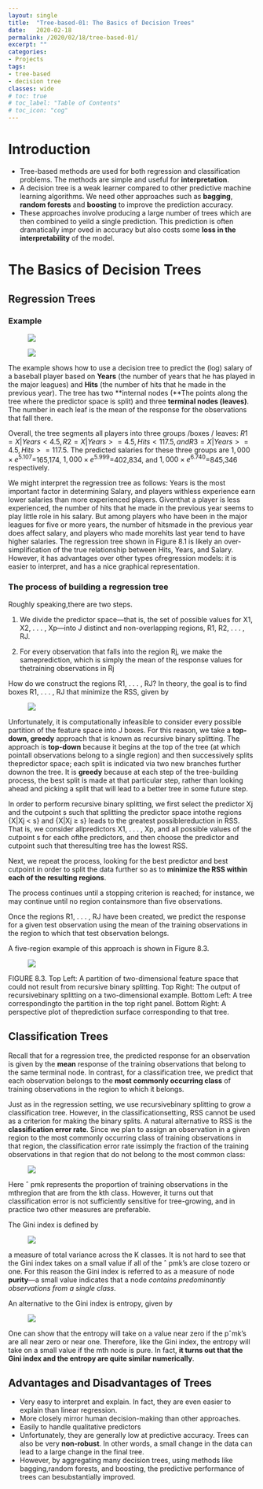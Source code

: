 ```yaml
---
layout: single
title:  "Tree-based-01: The Basics of Decision Trees"
date:   2020-02-18
permalink: /2020/02/18/tree-based-01/
excerpt: ""
categories: 
- Projects
tags:
- tree-based
- decision tree
classes: wide
# toc: true
# toc_label: "Table of Contents"
# toc_icon: "cog"
---
```


# Introduction

- Tree-based methods are used for both regression and classification problems. The methods are simple and useful for **interpretation**.
- A decision tree is a weak learner compared to other predictive machine learning algorithms. We need other approaches such as **bagging**, **random forests** and **boosting** to improve the prediction accuracy.
- These approaches involve producing a large number of trees which are then combined to yeild a single prediction. This prediction is often dramatically impr  oved in accuracy but also costs some **loss in the interpretability** of the model.

# The Basics of Decision Trees

## Regression Trees

### Example

<figure>
	<img src="https://github.com/datasciblog/datasciblog.github.io/blob/master/_posts/images/2020-02-18-tree-based-methods-01/1.png?raw=true">
</figure>

<figure>
	<img src="https://github.com/datasciblog/datasciblog.github.io/blob/master/_posts/images/2020-02-18-tree-based-methods-01/2.png?raw=true">
</figure>

The example shows how to use a decision tree to predict the (log) salary of a baseball player based on **Years** (the number of years that he has played in the major leagues) and **Hits** (the number of hits that he made in the previous year). The tree has two **internal nodes (**The points along the tree where the predictor space is split) and three **terminal nodes (leaves)**. The number in each leaf is the mean of the response for the observations that fall there.

Overall, the tree segments all players into three groups /boxes / leaves: $R1 ={X | Years<4.5}, R2 ={X | Years>=4.5,Hits<117.5}, and R3 ={X | Years>=4.5, Hits>=117.5}$. The predicted salaries for these three groups are $1,000×e^5.107 =$165,174, $1,000×e^5.999 =$402,834, and $1,000×e^6.740 =$845,346 respectively.

We might interpret the regression tree as follows: Years is the most important factor in determining Salary, and players withless experience earn lower salaries than more experienced players. Giventhat a player is less experienced, the number of hits that he made in the previous year seems to play little role in his salary. But among players who have been in the major leagues for five or more years, the number of hitsmade in the previous year does affect salary, and players who made morehits last year tend to have higher salaries. The regression tree shown in Figure 8.1 is likely an over-simplification of the true relationship between Hits, Years, and Salary. However, it has advantages over other types ofregression models: it is easier to interpret, and has a nice graphical representation.

### The process of building a regression tree

Roughly speaking,there are two steps.

1. We divide the predictor space—that is, the set of possible values for X1, X2, . . . , Xp—into J distinct and non-overlapping regions, R1, R2, . . . , RJ.

2. For every observation that falls into the region Rj, we make the sameprediction, which is simply the mean of the response values for thetraining observations in Rj

How do we construct the regions R1, . . . , RJ? In theory, the goal is to find boxes R1, . . . , RJ that minimize the RSS, given by

<figure>
	<img src="https://github.com/datasciblog/datasciblog.github.io/blob/master/_posts/images/2020-02-18-tree-based-methods-01/3.png?raw=true">
</figure>

Unfortunately, it is computationally infeasible to consider every possible partition of the feature space into J boxes. For this reason, we take a **top-down, greedy** approach that is known as recursive binary splitting. The approach is **top-down** because it begins at the top of the tree (at which pointall observations belong to a single region) and then successively splits thepredictor space; each split is indicated via two new branches further downon the tree. It is **greedy** because at each step of the tree-building process, the best split is made at that particular step, rather than looking ahead and picking a split that will lead to a better tree in some future step.

In order to perform recursive binary splitting, we first select the predictor Xj and the cutpoint s such that splitting the predictor space intothe regions {X|Xj < s} and {X|Xj ≥ s} leads to the greatest possiblereduction in RSS. That is, we consider allpredictors X1, . . . , Xp, and all possible values of the cutpoint s for each ofthe predictors, and then choose the predictor and cutpoint such that theresulting tree has the lowest RSS.

Next, we repeat the process, looking for the best predictor and best cutpoint in order to split the data further so as to **minimize the RSS within each of the resulting regions**. 

The process continues until a stopping criterion is reached; for instance, we may continue until no region containsmore than five observations.

Once the regions R1, . . . , RJ have been created, we predict the response for a given test observation using the mean of the training observations in the region to which that test observation belongs.

A five-region example of this approach is shown in Figure 8.3.

<figure>
	<img src="https://github.com/datasciblog/datasciblog.github.io/blob/master/_posts/images/2020-02-18-tree-based-methods-01/4.png?raw=true">
</figure>

FIGURE 8.3. Top Left: A partition of two-dimensional feature space that could not result from recursive binary splitting. Top Right: The output of recursivebinary splitting on a two-dimensional example. Bottom Left: A tree correspondingto the partition in the top right panel. Bottom Right: A perspective plot of theprediction surface corresponding to that tree.

## Classification Trees

Recall that for a regression tree, the predicted response for an observation is given by the **mean** response of the training observations that belong to the same terminal node. In contrast, for a classification tree, we predict that each observation belongs to the **most commonly occurring class** of training observations in the region to which it belongs.

Just as in the regression setting, we use recursivebinary splitting to grow a classification tree. However, in the classificationsetting, RSS cannot be used as a criterion for making the binary splits. A natural alternative to RSS is the **classification error rate**. Since we plan to assign an observation in a given region to the most commonly occurring class of training observations in that region, the classification error rate issimply the fraction of the training observations in that region that do not belong to the most common class:

<figure>
	<img src="https://github.com/datasciblog/datasciblog.github.io/blob/master/_posts/images/2020-02-18-tree-based-methods-01/5.png?raw=true">
</figure>

Here ˆ pmk represents the proportion of training observations in the mthregion that are from the kth class. However, it turns out that classification error is not sufficiently sensitive for tree-growing, and in practice two other measures are preferable. 

The Gini index is defined by

<figure>
	<img src="https://github.com/datasciblog/datasciblog.github.io/blob/master/_posts/images/2020-02-18-tree-based-methods-01/6.png?raw=true">
</figure>

a measure of total variance across the K classes. It is not hard to see that the Gini index takes on a small value if all of the ˆ pmk’s are close tozero or one. For this reason the Gini index is referred to as a measure of node **purity**—a small value indicates that a node *contains predominantly observations from a single class*.

An alternative to the Gini index is entropy, given by

<figure>
	<img src="https://github.com/datasciblog/datasciblog.github.io/blob/master/_posts/images/2020-02-18-tree-based-methods-01/7.png?raw=true">
</figure>

One can show that the entropy will take on a value near zero if the pˆmk’s are all near zero or near one. Therefore, like the Gini index, the entropy will take on a small value if the mth node is pure. In fact, **it turns out that the Gini index and the entropy are quite similar numerically**.

## Advantages and Disadvantages of Trees

- Very easy to interpret and explain. In fact, they are even easier to explain than linear regression.
- More closely mirror human decision-making than other approaches.
- Easily to handle qualitative predictors
- Unfortunately, they are generally low at predictive accuracy. Trees can also be very **non-robust**. In other words, a small change in the data can lead to a large change in the final tree.
- However, by aggregating many decision trees, using methods like bagging,random forests, and boosting, the predictive performance of trees can besubstantially improved.